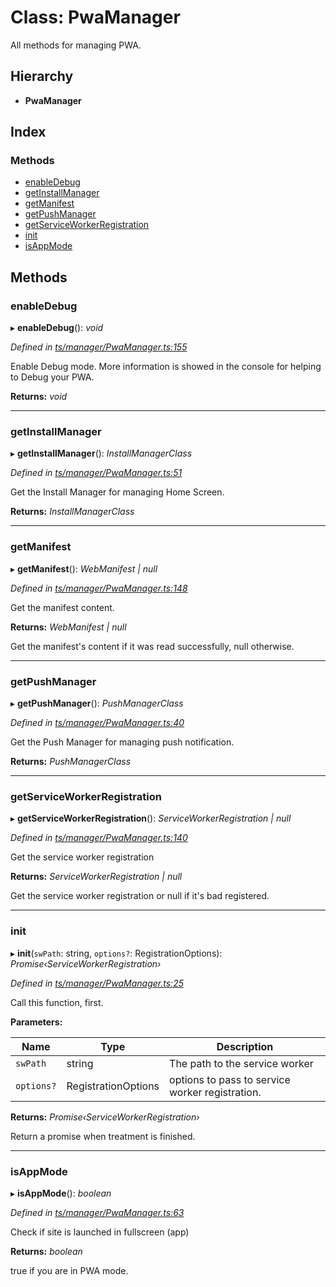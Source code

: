 
# Class: PwaManager

All methods for managing PWA.

## Hierarchy

* **PwaManager**

## Index

### Methods

* [enableDebug](pwamanager.md#enabledebug)
* [getInstallManager](pwamanager.md#getinstallmanager)
* [getManifest](pwamanager.md#getmanifest)
* [getPushManager](pwamanager.md#getpushmanager)
* [getServiceWorkerRegistration](pwamanager.md#getserviceworkerregistration)
* [init](pwamanager.md#init)
* [isAppMode](pwamanager.md#isappmode)

## Methods

###  enableDebug

▸ **enableDebug**(): *void*

*Defined in [ts/manager/PwaManager.ts:155](https://github.com/easy-pwa/easy-pwa-js/blob/1fe1473/src/ts/manager/PwaManager.ts#L155)*

Enable Debug mode. More information is showed in the console for helping to Debug your PWA.

**Returns:** *void*

___

###  getInstallManager

▸ **getInstallManager**(): *InstallManagerClass*

*Defined in [ts/manager/PwaManager.ts:51](https://github.com/easy-pwa/easy-pwa-js/blob/1fe1473/src/ts/manager/PwaManager.ts#L51)*

Get the Install Manager for managing Home Screen.

**Returns:** *InstallManagerClass*

___

###  getManifest

▸ **getManifest**(): *WebManifest | null*

*Defined in [ts/manager/PwaManager.ts:148](https://github.com/easy-pwa/easy-pwa-js/blob/1fe1473/src/ts/manager/PwaManager.ts#L148)*

Get the manifest content.

**Returns:** *WebManifest | null*

Get the manifest's content if it was read successfully, null otherwise.

___

###  getPushManager

▸ **getPushManager**(): *PushManagerClass*

*Defined in [ts/manager/PwaManager.ts:40](https://github.com/easy-pwa/easy-pwa-js/blob/1fe1473/src/ts/manager/PwaManager.ts#L40)*

Get the Push Manager for managing push notification.

**Returns:** *PushManagerClass*

___

###  getServiceWorkerRegistration

▸ **getServiceWorkerRegistration**(): *ServiceWorkerRegistration | null*

*Defined in [ts/manager/PwaManager.ts:140](https://github.com/easy-pwa/easy-pwa-js/blob/1fe1473/src/ts/manager/PwaManager.ts#L140)*

Get the service worker registration

**Returns:** *ServiceWorkerRegistration | null*

Get the service worker registration or null if it's bad registered.

___

###  init

▸ **init**(`swPath`: string, `options?`: RegistrationOptions): *Promise‹ServiceWorkerRegistration›*

*Defined in [ts/manager/PwaManager.ts:25](https://github.com/easy-pwa/easy-pwa-js/blob/1fe1473/src/ts/manager/PwaManager.ts#L25)*

Call this function, first.

**Parameters:**

Name | Type | Description |
------ | ------ | ------ |
`swPath` | string | The path to the service worker |
`options?` | RegistrationOptions | options to pass to service worker registration. |

**Returns:** *Promise‹ServiceWorkerRegistration›*

Return a promise when treatment is finished.

___

###  isAppMode

▸ **isAppMode**(): *boolean*

*Defined in [ts/manager/PwaManager.ts:63](https://github.com/easy-pwa/easy-pwa-js/blob/1fe1473/src/ts/manager/PwaManager.ts#L63)*

Check if site is launched in fullscreen (app)

**Returns:** *boolean*

true if you are in PWA mode.
